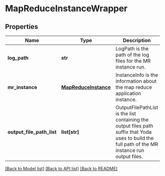 # MapReduceInstanceWrapper

## Properties
Name | Type | Description | Notes
------------ | ------------- | ------------- | -------------
**log_path** | **str** | LogPath is the path of the log files for the MR instance run. | [optional] 
**mr_instance** | [**MapReduceInstance**](MapReduceInstance.md) | InstanceInfo is the information about the map reduce application instance. | [optional] 
**output_file_path_list** | **list[str]** | OutputFilePathList is the list containing the output files path suffix that Yoda uses to build the full path of the MR instance run output files. | [optional] 

[[Back to Model list]](../README.md#documentation-for-models) [[Back to API list]](../README.md#documentation-for-api-endpoints) [[Back to README]](../README.md)


